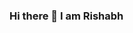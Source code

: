 ### Hi there 👋 I am Rishabh

<!--
**Rishabh062/Rishabh062** is a ✨ _special_ ✨ repository because its `README.md` (this file) appears on your GitHub profile.

Here are some ideas to get you started:

- 🔭 I’m currently working on ... Intresting Python Projects.
- 🌱 I’m currently learning ... Machine Learning,web development,Data Structures and Algorithms.
- 👯 I’m looking to collaborate with ...Peoples who are a fan of open sources and likes DsAlgo.
- 🤔 I’m looking for help with ...Experienced Developers and open source contributors.
- 💬 Ask me about ...Machine Learning,Web developments,Python.
- 📫 How to reach me: ...Through Twitter-https://twitter.com/Rishabh07147212 Youtube- https://www.youtube.com/results?search_query=talkwithrd Blogspot-https://talkwithrd.blogspot.com/

- 😄 Pronouns: ...He/Him/His
- ⚡ Fun fact: ... Always ready to explore.
###
"I really loves technology because it empowers you to do the things which seems to be impossible or hard to normal peoples.
Always ready for help :-) :-) :)"

